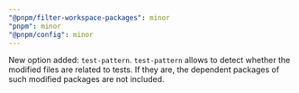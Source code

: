 ```yaml
---
"@pnpm/filter-workspace-packages": minor
"pnpm": minor
"@pnpm/config": minor
---
```


New option added: `test-pattern`. `test-pattern` allows to detect whether the modified files are related to tests. If they are, the dependent packages of such modified packages are not included.
